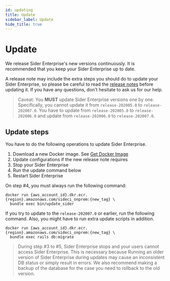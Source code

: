 ```yaml
---
id: updating
title: Update
sidebar_label: Update
hide_title: true
---
```


# Update

We release Sider Enterprise's new versions continuously. It is recommended that you keep your Sider Enterprise up to date.

A release note may include the extra steps you should do to update your Sider Enterprise, so please be careful to read the [release notes](./releases/index.md) before updating it. If you have any questions, don't hesitate to ask us for our help.

> Caveat: You **MUST** update Sider Enterprise versions one by one. Specifically, you cannot update it from `release-202005.0` to `release-202007.0`. You have to update from `release-202005.0` to `release-202006.0` and update from `release-202006.0` to `release-202007.0`.

## Update steps

You have to do the following operations to update Sider Enterprise.

1. Download a new Docker image. See [Get Docker Image](./installation.md#get-docker-image)
2. Update configurations if the new release note requires
3. Stop your Sider Enterprise
4. Run the update command below
5. Restart Sider Enterprise

On step #4, you must always run the following command:

```console
docker run {aws_account_id}.dkr.ecr.{region}.amazonaws.com/sideci_onprem:{new_tag} \
  bundle exec bin/update_sider
```

If you try to update to the `release-202007.0` or earlier, run the following command. Also, you might have to run extra update scripts in addition.

```console
docker run {aws_account_id}.dkr.ecr.{region}.amazonaws.com/sideci_onprem:{new_tag} \
  bundle exec rails db:migrate
```

> During step #3 to #5, Sider Enterprise stops and your users cannot access Sider Enterprise. This is necessary because Running an older version of Sider Enterprise during updates may cause an inconsistent DB status or simply result in errors. We also recommend making a backup of the database for the case you need to rollback to the old version.
